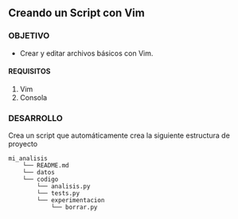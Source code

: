 ## Creando un Script con Vim

### OBJETIVO 
 - Crear y editar archivos básicos con Vim.

#### REQUISITOS 
1. Vim
2. Consola 

### DESARROLLO
Crea un script que automáticamente crea la siguiente estructura de proyecto
```
mi_analisis
    └── README.md
    └── datos
    └── codigo
        └── analisis.py
        └── tests.py
        └── experimentacion
            └── borrar.py
```
